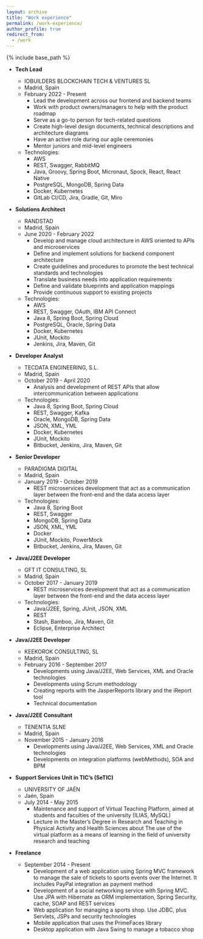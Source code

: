 ```yaml
---
layout: archive
title: "Work experience"
permalink: /work-experience/
author_profile: true
redirect_from:
  - /work
---
```


{% include base_path %}

* **Tech Lead**
    * IOBUILDERS BLOCKCHAIN TECH & VENTURES SL
    * Madrid, Spain
    * February 2022 - Present
      * Lead the development across our frontend and backend teams
      * Work with product owners/managers to help with the product roadmap
      * Serve as a go-to person for tech-related questions
      * Create high-level design documents, technical descriptions and architecture diagrams
      * Have an active role during our agile ceremonies
      * Mentor juniors and mid-level engineers
    * Technologies:
      * AWS
      * REST, Swagger, RabbitMQ
      * Java, Groovy, Spring Boot, Micronaut, Spock, React, React Native
      * PostgreSQL, MongoDB, Spring Data
      * Docker, Kubernetes
      * GitLab CI/CD, Jira, Gradle, Git, Miro

* **Solutions Architect**
    * RANDSTAD
    * Madrid, Spain
    * June 2020 - February 2022
        * Develop and manage cloud architecture in AWS oriented to APIs and microservices
        * Define and implement solutions for backend component architecture
        * Create guidelines and procedures to promote the best technical standards and technologies
        * Translate business needs into application requirements
        * Define and validate blueprints and application mappings
        * Provide continuous support to existing projects
    * Technologies:
      * AWS
      * REST, Swagger, OAuth, IBM API Connect
      * Java 8, Spring Boot, Spring Cloud
      * PostgreSQL, Oracle, Spring Data
      * Docker, Kubernetes
      * JUnit, Mockito
      * Jenkins, Jira, Maven, Git
  
* **Developer Analyst**
    * TECDATA ENGINEERING, S.L.
    * Madrid, Spain
    * October 2019 - April 2020
        * Analysis and development of REST APIs that allow intercommunication between applications
    * Technologies:
      * Java 8, Spring Boot, Spring Cloud
      * REST, Swagger, Kafka
      * Oracle, MongoDB, Spring Data
      * JSON, XML, YML
      * Docker, Kubernetes
      * JUnit, Mockito
      * Bitbucket, Jenkins, Jira, Maven, Git

* **Senior Developer**
    * PARADIGMA DIGITAL
    * Madrid, Spain
    * January 2019 - October 2019
        * REST microservices development that act as a communication layer between the front-end and the data access layer
    * Technologies:
      * Java 8, Spring Boot
      * REST, Swagger
      * MongoDB, Spring Data
      * JSON, XML, YML
      * Docker
      * JUnit, Mockito, PowerMock
      * Bitbucket, Jenkins, Jira, Maven, Git

* **Java/J2EE Developer**
    * GFT IT CONSULTING, SL
    * Madrid, Spain
    * October 2017 - January 2019
        * REST microservices development that act as a communication layer between the front-end and the data access layer
    * Technologies:
      * Java/J2EE, Spring, JUnit, JSON, XML
      * REST
      * Stash, Bamboo, Jira, Maven, Git
      * Eclipse, Enterprise Architect

* **Java/J2EE Developer**
    * KEEKOROK CONSULTING, SL
    * Madrid, Spain
    * February 2016 - September 2017
        * Developments using Java/J2EE, Web Services, XML and Oracle technologies
        * Developments using Scrum methodology
        * Creating reports with the JasperReports library and the iReport tool
        * Technical documentation

* **Java/J2EE Consultant**
    * TENENTIA SLNE
    * Madrid, Spain
    * November 2015 - January 2016
        * Developments using Java/J2EE, Web Services, XML and Oracle technologies
        * Developments on integration platforms (webMethods), SOA and BPM

* **Support Services Unit in TIC’s (SeTIC)**
    * UNIVERSITY OF JAÉN
    * Jaén, Spain
    * July 2014 - May 2015
        * Maintenance and support of Virtual Teaching Platform, aimed at students and faculties of the university (ILIAS, MySQL)
        * Lecture in the Master’s Degree in Research and Teaching in Physical Activity and Health Sciences about The use of the virtual platform as a means of learning in the field of university research and teaching

* **Freelance**
    * September 2014 - Present
        * Development of a web application using Spring MVC framework to manage the sale of tickets to sports events over the Internet. It includes PayPal integration as payment method
        * Development of a social networking service with Spring MVC. Use JPA with Hibernate as ORM implementation, Spring Security, cache, SOAP and REST services
        * Web application for managing a sports shop. Use JDBC, plus Servlets, JSPs and security technologies
        * Mobile application that uses the PrimeFaces library
        * Desktop application with Java Swing to manage a tobacco shop

<!--
Publications
======
  <ul>{% for post in site.publications %}
    {% include archive-single-cv.html %}
  {% endfor %}</ul>
  
Talks
======
  <ul>{% for post in site.talks %}
    {% include archive-single-talk-cv.html %}
  {% endfor %}</ul>
  
Teaching
======
  <ul>{% for post in site.teaching %}
    {% include archive-single-cv.html %}
  {% endfor %}</ul>
-->
